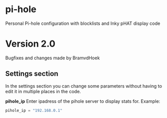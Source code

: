 # pi-hole
Personal Pi-hole configuration with blocklists and Inky pHAT display code

# Version 2.0
Bugfixes and changes made by BramvdHoek

## Settings section
In the settings section you can change some parameters without having to edit
it in multiple places in the code.

**pihole_ip** Enter ipadress of the pihole server to display stats for.
Example:
```python
pihole_ip = "192.168.0.1"
```
